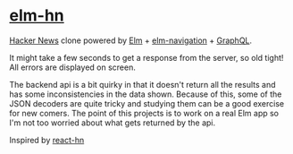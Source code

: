 # [elm-hn](https://elm-hn.surge.sh)

[Hacker News](https://news.ycombinator.com) clone powered by [Elm](http://elm-lang.org/) + [elm-navigation](https://github.com/elm-lang/navigation) + [GraphQL](https://www.graphqlhub.com/).

It might take a few seconds to get a response from the server, so old tight! All errors are displayed on screen.

The backend api is a bit quirky in that it doesn't return all the results and has some inconsistencies in the data shown. Because of this, some of the JSON decoders are quite tricky and studying them can be a good exercise for new comers. The point of this projects is to work on a real Elm app so I'm not too worried about what gets returned by the api.

Inspired by [react-hn](https://react-hn.appspot.com)